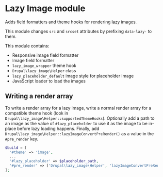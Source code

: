# Lazy Image module

Adds field formatters and theme hooks for rendering lazy images.

This module changes `src` and  `srcset` attributes by prefixing `data-lazy-` to
them.

This module contains:

- Responsive image field formatter
- Image field formatter
- `lazy_image_wrapper` theme hook
- `Drupal\lazy_image\Helper` class
- `lazy_placeholder_default` image style for placeholder image
- JavaScript loader to load the images

## Writing a render array

To write a render array for a lazy image, write a normal render array for a
compatible theme hook (look in `Drupal\lazy_image\Helper::supportedThemeHooks`).
Optionally add a path to an image as the value of `#lazy_placeholder` to use it
as the image to be in-place before lazy loading happens. Finally, add
`Drupal\lazy_image\Helper::lazyImageConvertPreRender()` as a value in the
`#pre_render` key.

```php
$build = [
  '#theme' => 'image',
  ...
  '#lazy_placeholder' => $placeholder_path,
  '#pre_render' => ['Drupal\lazy_image\Helper', 'lazyImageConvertPreRender'],
];
```
